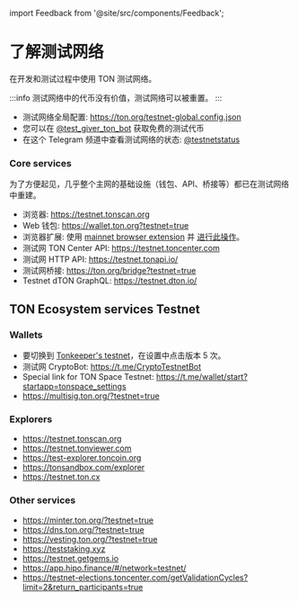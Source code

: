 import Feedback from '@site/src/components/Feedback';

# 了解测试网络

在开发和测试过程中使用 TON 测试网络。

:::info
测试网络中的代币没有价值，测试网络可以被重置。
:::

- 测试网络全局配置: https://ton.org/testnet-global.config.json
- 您可以在 [@test_giver_ton_bot](https://t.me/testgiver_ton_bot) 获取免费的测试代币
- 在这个 Telegram 频道中查看测试网络的状态: [@testnetstatus](https://t.me/testnetstatus)

### Core services

为了方便起见，几乎整个主网的基础设施（钱包、API、桥接等）都已在测试网络中重建。

- 浏览器: https://testnet.tonscan.org
- Web 钱包: https://wallet.ton.org?testnet=true
- 浏览器扩展: 使用 [mainnet browser extension](https://chrome.google.com/webstore/detail/ton-wallet/nphplpgoakhhjchkkhmiggakijnkhfnd) 并 [进行此操作](https://github.com/toncenter/ton-wallet#switch-between-mainnettestnet-in-extension)。
- 测试网 TON Center API: https://testnet.toncenter.com
- 测试网 HTTP API: https://testnet.tonapi.io/
- 测试网桥接: https://ton.org/bridge?testnet=true
- Testnet dTON GraphQL: https://testnet.dton.io/

## TON Ecosystem services Testnet

### Wallets

- 要切换到 [Tonkeeper's testnet](https://tonkeeper.com/)，在设置中点击版本 5 次。
- 测试网 CryptoBot: https://t.me/CryptoTestnetBot
- Special link for TON Space Testnet: https://t.me/wallet/start?startapp=tonspace_settings
- https://multisig.ton.org/?testnet=true

### Explorers

- https://testnet.tonscan.org
- https://testnet.tonviewer.com
- https://test-explorer.toncoin.org
- https://tonsandbox.com/explorer
- https://testnet.ton.cx

### Other services

- https://minter.ton.org/?testnet=true
- https://dns.ton.org/?testnet=true
- https://vesting.ton.org/?testnet=true
- https://teststaking.xyz
- https://testnet.getgems.io
- https://app.hipo.finance/#/network=testnet/
- https://testnet-elections.toncenter.com/getValidationCycles?limit=2&return_participants=true

<Feedback />

